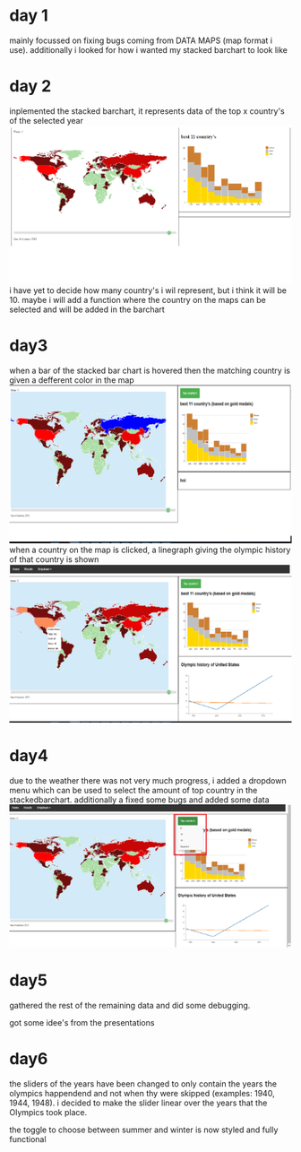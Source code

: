 # day 1
mainly focussed on fixing bugs coming from DATA MAPS (map format i use). additionally i looked for how i wanted my stacked barchart to look like

# day 2
inplemented the stacked barchart, it represents data of the top x country's of the selected year
![alt text](doc/day2barchart.png)
i have yet to decide how many country's i wil represent, but i think it will be 10.
maybe i will add a function where the country on the maps can be selected and will be added in the barchart

# day3
when a bar of the stacked bar chart is hovered then the matching country is given a defferent color in the
map
![alt text](doc/interactiveBarMap.png)
when a country on the map is clicked, a linegraph giving the olympic history of that country is shown
![alt text](doc/lineGraph.png)

# day4
due to the weather there was not very much progress, i added a dropdown menu which can be used to select the amount of top country in the stackedbarchart. additionally a fixed some bugs and added some data
![alt text](doc/dropdownmenu.png)

# day5

gathered the rest of the remaining data and did some debugging.

got some idee's from the presentations

# day6

the sliders of the years have been changed to only contain the years the olympics happendend and not when thy were skipped (examples: 1940, 1944, 1948). i decided to make the slider linear over the years that the Olympics took place.

the toggle to choose between summer and winter is now styled and fully functional
